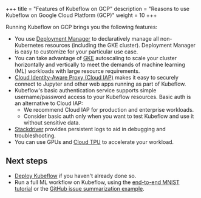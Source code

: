 +++
title = "Features of Kubeflow on GCP"
description = "Reasons to use Kubeflow on Google Cloud Platform (GCP)"
weight = 10
+++

Running Kubeflow on GCP brings you the following features:

  * You use
    [Deployment Manager](https://cloud.google.com/deployment-manager/docs/) to
    declaratively manage all non-Kubernetes resources (including the GKE 
    cluster). Deployment Manager is easy to customize for your particular use
    case.
  * You can take advantage of 
    [GKE](https://cloud.google.com/kubernetes-engine/docs) autoscaling to scale 
    your cluster horizontally 
    and vertically to meet the demands of machine learning (ML) workloads with 
    large resource requirements.
  * [Cloud Identity-Aware Proxy (Cloud IAP)](https://cloud.google.com/iap/) 
    makes it easy to securely connect to Jupyter and other
    web apps running as part of Kubeflow.
  * Kubeflow's basic authentication service supports simple username/password
    access to your Kubeflow resources. Basic auth is an alternative to Cloud
    IAP:
    * We recommend Cloud IAP for production and enterprise workloads.
    * Consider basic auth only when you want to test Kubeflow and use it 
      without sensitive data.
  * [Stackdriver](https://cloud.google.com/logging/docs/) provides 
    persistent logs to aid in debugging and troubleshooting.
  * You can use GPUs and [Cloud TPU](https://cloud.google.com/tpu/) to 
    accelerate your workload.

## Next steps

* [Deploy Kubeflow](/docs/gke/deploy/deploy-ui/) if you haven't already done so.
* Run a full ML workflow on Kubeflow, using the
  [end-to-end MNIST tutorial](/docs/gke/gcp-e2e/) or the
  [GitHub issue summarization 
  example](https://github.com/kubeflow/examples/tree/master/github_issue_summarization).